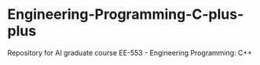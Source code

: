 # Engineering-Programming-C-plus-plus
Repository for AI graduate course EE-553 - Engineering Programming: C++
